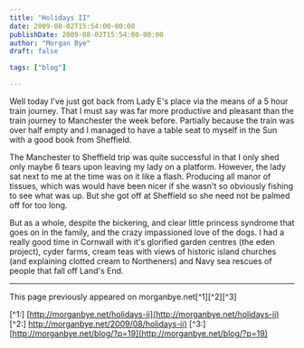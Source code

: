 ```yaml
---
title: "Holidays II"
date: 2009-08-02T15:54:00-00:00
publishDate: 2009-08-02T15:54:00-00:00
author: "Morgan Bye"
draft: false

tags: ["blog"]

---
```


Well today I've just got back from Lady E's place via the means of a 5 hour train journey.  That I must say was far more productive and pleasant than the train journey to Manchester the week before.  Partially because the train was over half empty and I managed to have a table seat to myself in the Sun with a good book from Sheffield.

The Manchester to Sheffield trip was quite successful in that I only shed only maybe 6 tears upon leaving my lady on a platform.  However, the lady sat next to me at the time was on it like a flash.  Producing all manor of tissues, which was would have been nicer if she wasn't so obviously fishing to see what was up.  But she got off at Sheffield so she need not be palmed off for too long.

But as a whole, despite the bickering, and clear little princess syndrome that goes on in the family, and the crazy impassioned love of the dogs.  I had a really good time in Cornwall with it's glorified garden centres (the eden project), cyder farms, cream teas with views of historic island churches (and explaining clotted cream to Northeners) and Navy sea rescues of people that fall off Land's End.


----
This page previously appeared on morganbye.net[^1][^2][^3]

[^1:] [http://morganbye.net/holidays-ii](http://morganbye.net/holidays-ii)
[^2:] [http://morganbye.net/2009/08/holidays-ii)](http://morganbye.net/2009/08/holidays-ii)
[^3:] [http://morganbye.net/blog/?p=19](http://morganbye.net/blog/?p=19)
